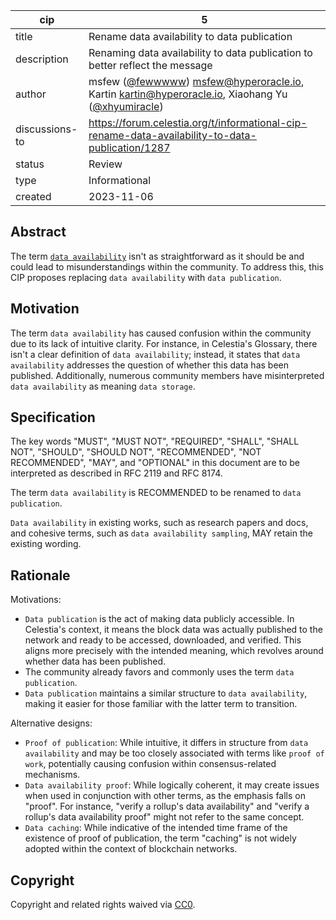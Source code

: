 | cip | 5 |
| - | - |
| title | Rename data availability to data publication |
| description | Renaming data availability to data publication to better reflect the message |
| author | msfew ([@fewwwww](https://github.com/fewwwww)) <msfew@hyperoracle.io>, Kartin <kartin@hyperoracle.io>, Xiaohang Yu ([@xhyumiracle](https://github.com/xhyumiracle)) |
| discussions-to | <https://forum.celestia.org/t/informational-cip-rename-data-availability-to-data-publication/1287> |
| status | Review |
| type | Informational |
| created | 2023-11-06 |

## Abstract

The term [`data availability`](https://celestia.org/glossary/data-availability/) isn't as straightforward as it should be and could lead to misunderstandings within the community. To address this, this CIP proposes replacing `data availability` with `data publication`.

## Motivation

The term `data availability` has caused confusion within the community due to its lack of intuitive clarity. For instance, in Celestia's Glossary, there isn't a clear definition of `data availability`; instead, it states that `data availability` addresses the question of whether this data has been published. Additionally, numerous community members have misinterpreted `data availability` as meaning `data storage`.

## Specification

The key words "MUST", "MUST NOT", "REQUIRED", "SHALL", "SHALL NOT", "SHOULD", "SHOULD NOT", "RECOMMENDED", "NOT RECOMMENDED", "MAY", and "OPTIONAL" in this document are to be interpreted as described in RFC 2119 and RFC 8174.

The term `data availability` is RECOMMENDED to be renamed to `data publication`.

`Data availability` in existing works, such as research papers and docs, and cohesive terms, such as `data availability sampling`, MAY retain the existing wording.

## Rationale

Motivations:

- `Data publication` is the act of making data publicly accessible. In Celestia's context, it means the block data was actually published to the network and ready to be accessed, downloaded, and verified. This aligns more precisely with the intended meaning, which revolves around whether data has been published.
- The community already favors and commonly uses the term `data publication`.
- `Data publication` maintains a similar structure to `data availability`, making it easier for those familiar with the latter term to transition.

Alternative designs:

- `Proof of publication`: While intuitive, it differs in structure from `data availability` and may be too closely associated with terms like `proof of work`, potentially causing confusion within consensus-related mechanisms.
- `Data availability proof`: While logically coherent, it may create issues when used in conjunction with other terms, as the emphasis falls on "proof". For instance, "verify a rollup's data availability" and "verify a rollup's data availability proof" might not refer to the same concept.
- `Data caching`: While indicative of the intended time frame of the existence of proof of publication, the term "caching" is not widely adopted within the context of blockchain networks.

## Copyright

Copyright and related rights waived via [CC0](https://github.com/celestiaorg/CIPs/blob/main/LICENSE).
